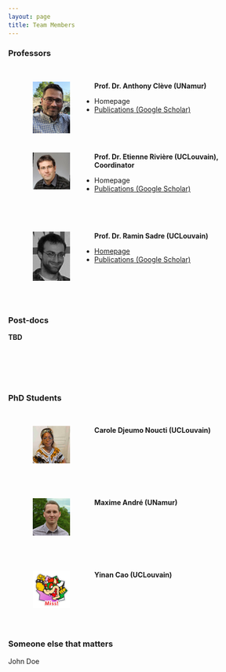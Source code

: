 ```yaml
---
layout: page
title: Team Members
---
```


### Professors
<br/>

**<img src="/images/anthony.jpg" height="15%" width="15%" style="float: left; margin: 0px 50px;">Prof. Dr. Anthony Clève (UNamur)**
- Homepage
- [Publications (Google Scholar)](https://scholar.google.com/citations?user=LM0e_fcAAAAJ&hl=en&oi=ao)

<br/>
<br/>
<br/>

**<img src="/images/etienne.jpeg" height="15%" width="15%" style="float: left; margin: 0px 50px;">Prof. Dr. Etienne Rivière (UCLouvain), Coordinator**
- Homepage
- [Publications (Google Scholar)](https://scholar.google.com/citations?user=DacqieAAAAAJ&hl=en&oi=ao)

<br/>
<br/>
<br/>

**<img src="/images/ramin.jpg" height="15%" width="15%" style="float: left; margin: 0px 50px;">Prof. Dr. Ramin Sadre (UCLouvain)**
- [Homepage](https://perso.uclouvain.be/ramin.sadre/)
- [Publications (Google Scholar)](https://scholar.google.de/citations?user=I8W1rLMAAAAJ&hl=en)

<br/>
<br/>
<br/>
<br/>

### Post-docs

**TBD**

<br/>
<br/>
<br/>
<br/>

### PhD Students

<br/>

**<img src="/images/carole.jpg" height="15%" width="15%" style="float: left; margin: 0px 50px;">Carole Djeumo Noucti (UCLouvain)**

<br/>
<br/>
<br/>
<br/>
<br/>
<br/>

**<img src="/images/maxime.jpg" height="15%" width="15%" style="float: left; margin: 0px 50px;">Maxime André (UNamur)**

<br/>
<br/>
<br/>
<br/>
<br/>
<br/>


**<img src="/images/yinan.png" height="15%" width="15%" style="float: left; margin: 0px 50px;">Yinan Cao (UCLouvain)**

<br/>
<br/>
<br/>
<br/>
<br/>

### Someone else that matters

John Doe
